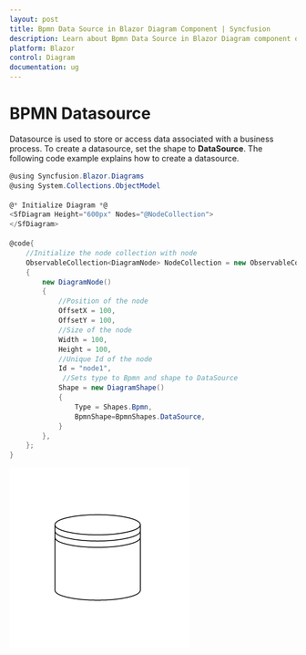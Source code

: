 ```yaml
---
layout: post
title: Bpmn Data Source in Blazor Diagram Component | Syncfusion 
description: Learn about Bpmn Data Source in Blazor Diagram component of Syncfusion, and more details.
platform: Blazor
control: Diagram
documentation: ug
---
```


# BPMN Datasource

Datasource is used to store or access data associated with a business process. To create a datasource, set the shape to **DataSource**. The following code example explains how to create a datasource.

```csharp
@using Syncfusion.Blazor.Diagrams
@using System.Collections.ObjectModel

@* Initialize Diagram *@
<SfDiagram Height="600px" Nodes="@NodeCollection">
</SfDiagram>

@code{
    //Initialize the node collection with node
    ObservableCollection<DiagramNode> NodeCollection = new ObservableCollection<DiagramNode>()
    {
        new DiagramNode()
        {
            //Position of the node
            OffsetX = 100,
            OffsetY = 100,
            //Size of the node
            Width = 100,
            Height = 100,
            //Unique Id of the node
            Id = "node1",
             //Sets type to Bpmn and shape to DataSource
            Shape = new DiagramShape()
            {
                Type = Shapes.Bpmn,
                BpmnShape=BpmnShapes.DataSource,
            }
        },
    };
}
```

![BPMN Datasource](../images/bpmn-datasource.png)
